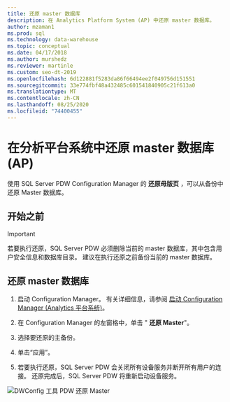 ```yaml
---
title: 还原 master 数据库
description: 在 Analytics Platform System (AP) 中还原 master 数据库。
author: mzaman1
ms.prod: sql
ms.technology: data-warehouse
ms.topic: conceptual
ms.date: 04/17/2018
ms.author: murshedz
ms.reviewer: martinle
ms.custom: seo-dt-2019
ms.openlocfilehash: 6d122881f5283da86f66494ee2f049756d151551
ms.sourcegitcommit: 33e774fbf48a432485c601541840905c21f613a0
ms.translationtype: MT
ms.contentlocale: zh-CN
ms.lasthandoff: 08/25/2020
ms.locfileid: "74400455"
---
```

# <a name="restore-the-master-database-in-analytics-platform-system-aps"></a>在分析平台系统中还原 master 数据库 (AP) 
使用 SQL Server PDW Configuration Manager 的 **还原母版页** ，可以从备份中还原 Master 数据库。  
  
## <a name="before-you-begin"></a>开始之前  
  
> [!IMPORTANT]  
> 若要执行还原，SQL Server PDW 必须删除当前的 master 数据库，其中包含用户安全信息和数据库目录。 建议在执行还原之前备份当前的 master 数据库。  
  
## <a name="to-restore-the-master-database"></a>还原 master 数据库  
  
1.  启动 Configuration Manager。 有关详细信息，请参阅 [启动 Configuration Manager &#40;Analytics 平台系统&#41;](launch-the-configuration-manager.md)。  
  
2.  在 Configuration Manager 的左窗格中，单击 " **还原 Master**"。  
  
3.  选择要还原的主备份。  
  
4.  单击“应用”。  
  
5.  若要执行还原，SQL Server PDW 会关闭所有设备服务并断开所有用户的连接。 还原完成后，SQL Server PDW 将重新启动设备服务。  
  
![DWConfig 工具 PDW 还原 Master](./media/restore-the-master-database/SQL_Server_PDW_DWConfig_ApplPDWRestore.png "SQL_Server_PDW_DWConfig_ApplPDWRestore")  
  
